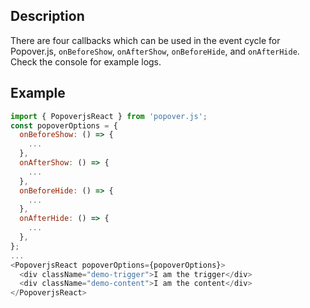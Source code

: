 ## Description

There are four callbacks which can be used in the event cycle for Popover.js, `onBeforeShow`, `onAfterShow`, `onBeforeHide`, and `onAfterHide`. Check the console for example logs.

## Example

```javascript
import { PopoverjsReact } from 'popover.js';
const popoverOptions = {
  onBeforeShow: () => {
    ...
  },
  onAfterShow: () => {
    ...
  },
  onBeforeHide: () => {
    ...
  },
  onAfterHide: () => {
    ...
  },
};
...
<PopoverjsReact popoverOptions={popoverOptions}>
  <div className="demo-trigger">I am the trigger</div>
  <div className="demo-content">I am the content</div>
</PopoverjsReact>
```
